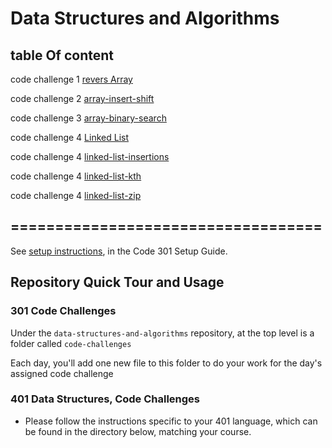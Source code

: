 # Data Structures and Algorithms

## table Of content

code challenge 1 [revers Array](https://github.com/ahmadammmoura/data-structures-and-algorithms/blob/main/code-challenges-401/array-reverse.md)

code challenge 2 [array-insert-shift](https://github.com/ahmadammmoura/data-structures-and-algorithms/blob/main/code-challenges-401/array-insert-shift.md)

code challenge 3 [array-binary-search](https://github.com/ahmadammmoura/data-structures-and-algorithms/blob/main/code-challenges-401/array-binary-search.md)

code challenge 4 [Linked List](https://github.com/ahmadammmoura/data-structures-and-algorithms/blob/main/code-challenges-401/linked-list.md)

code challenge 4 [linked-list-insertions](https://github.com/ahmadammmoura/data-structures-and-algorithms/blob/main/code-challenges-401/linked-list-insertions.md)

code challenge 4 [linked-list-kth](https://github.com/ahmadammmoura/data-structures-and-algorithms/blob/main/code-challenges-401/linked-list-kth.md)

code challenge 4 [linked-list-zip](https://github.com/ahmadammmoura/data-structures-and-algorithms/blob/main/code-challenges-401/linked-list-zip.md)

## ===================================

See [setup instructions](https://codefellows.github.io/setup-guide/code-301/3-code-challenges), in the Code 301 Setup Guide.

## Repository Quick Tour and Usage

### 301 Code Challenges

Under the `data-structures-and-algorithms` repository, at the top level is a folder called `code-challenges`

Each day, you'll add one new file to this folder to do your work for the day's assigned code challenge

### 401 Data Structures, Code Challenges

- Please follow the instructions specific to your 401 language, which can be found in the directory below, matching your course.
